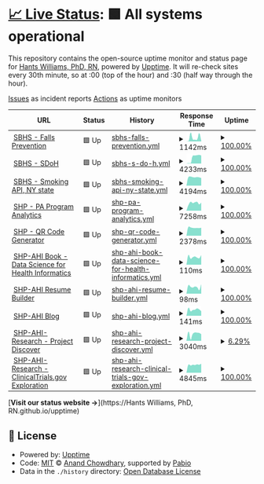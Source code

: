# [📈 Live Status](https://status.appliedhealthinformatics.com/): <!--live status--> **🟩 All systems operational**

This repository contains the open-source uptime monitor and status page for [Hants Williams, PhD, RN](https://status.appliedhealthinformatics.com/), powered by [Upptime](https://github.com/upptime/upptime). It will re-check sites every 30th minute, so at :00 (top of the hour) and :30 (half way through the hour).

[Issues](https://github.com/hantswilliams/upptime/issues) as incident reports
[Actions](https://github.com/hantswilliams/upptime/actions) as uptime monitors

<!--start: status pages-->
<!-- This summary is generated by Upptime (https://github.com/upptime/upptime) -->
<!-- Do not edit this manually, your changes will be overwritten -->
<!-- prettier-ignore -->
| URL | Status | History | Response Time | Uptime |
| --- | ------ | ------- | ------------- | ------ |
| <img alt="" src="https://icons.duckduckgo.com/ip3/longislandfallsfree.com.ico" height="13"> [SBHS - Falls Prevention](https://longislandfallsfree.com/) | 🟩 Up | [sbhs-falls-prevention.yml](https://github.com/hantswilliams/upptime/commits/HEAD/history/sbhs-falls-prevention.yml) | <details><summary><img alt="Response time graph" src="./graphs/sbhs-falls-prevention/response-time-week.png" height="20"> 1142ms</summary><br><a href="https://status.appliedhealthinformatics.com/history/sbhs-falls-prevention"><img alt="Response time 1596" src="https://img.shields.io/endpoint?url=https%3A%2F%2Fraw.githubusercontent.com%2Fhantswilliams%2Fupptime%2FHEAD%2Fapi%2Fsbhs-falls-prevention%2Fresponse-time.json"></a><br><a href="https://status.appliedhealthinformatics.com/history/sbhs-falls-prevention"><img alt="24-hour response time 68" src="https://img.shields.io/endpoint?url=https%3A%2F%2Fraw.githubusercontent.com%2Fhantswilliams%2Fupptime%2FHEAD%2Fapi%2Fsbhs-falls-prevention%2Fresponse-time-day.json"></a><br><a href="https://status.appliedhealthinformatics.com/history/sbhs-falls-prevention"><img alt="7-day response time 1142" src="https://img.shields.io/endpoint?url=https%3A%2F%2Fraw.githubusercontent.com%2Fhantswilliams%2Fupptime%2FHEAD%2Fapi%2Fsbhs-falls-prevention%2Fresponse-time-week.json"></a><br><a href="https://status.appliedhealthinformatics.com/history/sbhs-falls-prevention"><img alt="30-day response time 1208" src="https://img.shields.io/endpoint?url=https%3A%2F%2Fraw.githubusercontent.com%2Fhantswilliams%2Fupptime%2FHEAD%2Fapi%2Fsbhs-falls-prevention%2Fresponse-time-month.json"></a><br><a href="https://status.appliedhealthinformatics.com/history/sbhs-falls-prevention"><img alt="1-year response time 1596" src="https://img.shields.io/endpoint?url=https%3A%2F%2Fraw.githubusercontent.com%2Fhantswilliams%2Fupptime%2FHEAD%2Fapi%2Fsbhs-falls-prevention%2Fresponse-time-year.json"></a></details> | <details><summary><a href="https://status.appliedhealthinformatics.com/history/sbhs-falls-prevention">100.00%</a></summary><a href="https://status.appliedhealthinformatics.com/history/sbhs-falls-prevention"><img alt="All-time uptime 99.76%" src="https://img.shields.io/endpoint?url=https%3A%2F%2Fraw.githubusercontent.com%2Fhantswilliams%2Fupptime%2FHEAD%2Fapi%2Fsbhs-falls-prevention%2Fuptime.json"></a><br><a href="https://status.appliedhealthinformatics.com/history/sbhs-falls-prevention"><img alt="24-hour uptime 100.00%" src="https://img.shields.io/endpoint?url=https%3A%2F%2Fraw.githubusercontent.com%2Fhantswilliams%2Fupptime%2FHEAD%2Fapi%2Fsbhs-falls-prevention%2Fuptime-day.json"></a><br><a href="https://status.appliedhealthinformatics.com/history/sbhs-falls-prevention"><img alt="7-day uptime 100.00%" src="https://img.shields.io/endpoint?url=https%3A%2F%2Fraw.githubusercontent.com%2Fhantswilliams%2Fupptime%2FHEAD%2Fapi%2Fsbhs-falls-prevention%2Fuptime-week.json"></a><br><a href="https://status.appliedhealthinformatics.com/history/sbhs-falls-prevention"><img alt="30-day uptime 100.00%" src="https://img.shields.io/endpoint?url=https%3A%2F%2Fraw.githubusercontent.com%2Fhantswilliams%2Fupptime%2FHEAD%2Fapi%2Fsbhs-falls-prevention%2Fuptime-month.json"></a><br><a href="https://status.appliedhealthinformatics.com/history/sbhs-falls-prevention"><img alt="1-year uptime 99.76%" src="https://img.shields.io/endpoint?url=https%3A%2F%2Fraw.githubusercontent.com%2Fhantswilliams%2Fupptime%2FHEAD%2Fapi%2Fsbhs-falls-prevention%2Fuptime-year.json"></a></details>
| <img alt="" src="https://icons.duckduckgo.com/ip3/sdoh.ahi-projects.com.ico" height="13"> [SBHS - SDoH](https://sdoh.ahi-projects.com/) | 🟩 Up | [sbhs-s-do-h.yml](https://github.com/hantswilliams/upptime/commits/HEAD/history/sbhs-s-do-h.yml) | <details><summary><img alt="Response time graph" src="./graphs/sbhs-s-do-h/response-time-week.png" height="20"> 4233ms</summary><br><a href="https://status.appliedhealthinformatics.com/history/sbhs-s-do-h"><img alt="Response time 5965" src="https://img.shields.io/endpoint?url=https%3A%2F%2Fraw.githubusercontent.com%2Fhantswilliams%2Fupptime%2FHEAD%2Fapi%2Fsbhs-s-do-h%2Fresponse-time.json"></a><br><a href="https://status.appliedhealthinformatics.com/history/sbhs-s-do-h"><img alt="24-hour response time 4986" src="https://img.shields.io/endpoint?url=https%3A%2F%2Fraw.githubusercontent.com%2Fhantswilliams%2Fupptime%2FHEAD%2Fapi%2Fsbhs-s-do-h%2Fresponse-time-day.json"></a><br><a href="https://status.appliedhealthinformatics.com/history/sbhs-s-do-h"><img alt="7-day response time 4233" src="https://img.shields.io/endpoint?url=https%3A%2F%2Fraw.githubusercontent.com%2Fhantswilliams%2Fupptime%2FHEAD%2Fapi%2Fsbhs-s-do-h%2Fresponse-time-week.json"></a><br><a href="https://status.appliedhealthinformatics.com/history/sbhs-s-do-h"><img alt="30-day response time 6426" src="https://img.shields.io/endpoint?url=https%3A%2F%2Fraw.githubusercontent.com%2Fhantswilliams%2Fupptime%2FHEAD%2Fapi%2Fsbhs-s-do-h%2Fresponse-time-month.json"></a><br><a href="https://status.appliedhealthinformatics.com/history/sbhs-s-do-h"><img alt="1-year response time 5965" src="https://img.shields.io/endpoint?url=https%3A%2F%2Fraw.githubusercontent.com%2Fhantswilliams%2Fupptime%2FHEAD%2Fapi%2Fsbhs-s-do-h%2Fresponse-time-year.json"></a></details> | <details><summary><a href="https://status.appliedhealthinformatics.com/history/sbhs-s-do-h">100.00%</a></summary><a href="https://status.appliedhealthinformatics.com/history/sbhs-s-do-h"><img alt="All-time uptime 99.81%" src="https://img.shields.io/endpoint?url=https%3A%2F%2Fraw.githubusercontent.com%2Fhantswilliams%2Fupptime%2FHEAD%2Fapi%2Fsbhs-s-do-h%2Fuptime.json"></a><br><a href="https://status.appliedhealthinformatics.com/history/sbhs-s-do-h"><img alt="24-hour uptime 100.00%" src="https://img.shields.io/endpoint?url=https%3A%2F%2Fraw.githubusercontent.com%2Fhantswilliams%2Fupptime%2FHEAD%2Fapi%2Fsbhs-s-do-h%2Fuptime-day.json"></a><br><a href="https://status.appliedhealthinformatics.com/history/sbhs-s-do-h"><img alt="7-day uptime 100.00%" src="https://img.shields.io/endpoint?url=https%3A%2F%2Fraw.githubusercontent.com%2Fhantswilliams%2Fupptime%2FHEAD%2Fapi%2Fsbhs-s-do-h%2Fuptime-week.json"></a><br><a href="https://status.appliedhealthinformatics.com/history/sbhs-s-do-h"><img alt="30-day uptime 99.69%" src="https://img.shields.io/endpoint?url=https%3A%2F%2Fraw.githubusercontent.com%2Fhantswilliams%2Fupptime%2FHEAD%2Fapi%2Fsbhs-s-do-h%2Fuptime-month.json"></a><br><a href="https://status.appliedhealthinformatics.com/history/sbhs-s-do-h"><img alt="1-year uptime 99.81%" src="https://img.shields.io/endpoint?url=https%3A%2F%2Fraw.githubusercontent.com%2Fhantswilliams%2Fupptime%2FHEAD%2Fapi%2Fsbhs-s-do-h%2Fuptime-year.json"></a></details>
| <img alt="" src="https://icons.duckduckgo.com/ip3/ny-smoke-api.ahi-projects.com.ico" height="13"> [SBHS - Smoking API, NY state](https://ny-smoke-api.ahi-projects.com/) | 🟩 Up | [sbhs-smoking-api-ny-state.yml](https://github.com/hantswilliams/upptime/commits/HEAD/history/sbhs-smoking-api-ny-state.yml) | <details><summary><img alt="Response time graph" src="./graphs/sbhs-smoking-api-ny-state/response-time-week.png" height="20"> 4194ms</summary><br><a href="https://status.appliedhealthinformatics.com/history/sbhs-smoking-api-ny-state"><img alt="Response time 4305" src="https://img.shields.io/endpoint?url=https%3A%2F%2Fraw.githubusercontent.com%2Fhantswilliams%2Fupptime%2FHEAD%2Fapi%2Fsbhs-smoking-api-ny-state%2Fresponse-time.json"></a><br><a href="https://status.appliedhealthinformatics.com/history/sbhs-smoking-api-ny-state"><img alt="24-hour response time 4196" src="https://img.shields.io/endpoint?url=https%3A%2F%2Fraw.githubusercontent.com%2Fhantswilliams%2Fupptime%2FHEAD%2Fapi%2Fsbhs-smoking-api-ny-state%2Fresponse-time-day.json"></a><br><a href="https://status.appliedhealthinformatics.com/history/sbhs-smoking-api-ny-state"><img alt="7-day response time 4194" src="https://img.shields.io/endpoint?url=https%3A%2F%2Fraw.githubusercontent.com%2Fhantswilliams%2Fupptime%2FHEAD%2Fapi%2Fsbhs-smoking-api-ny-state%2Fresponse-time-week.json"></a><br><a href="https://status.appliedhealthinformatics.com/history/sbhs-smoking-api-ny-state"><img alt="30-day response time 4835" src="https://img.shields.io/endpoint?url=https%3A%2F%2Fraw.githubusercontent.com%2Fhantswilliams%2Fupptime%2FHEAD%2Fapi%2Fsbhs-smoking-api-ny-state%2Fresponse-time-month.json"></a><br><a href="https://status.appliedhealthinformatics.com/history/sbhs-smoking-api-ny-state"><img alt="1-year response time 4305" src="https://img.shields.io/endpoint?url=https%3A%2F%2Fraw.githubusercontent.com%2Fhantswilliams%2Fupptime%2FHEAD%2Fapi%2Fsbhs-smoking-api-ny-state%2Fresponse-time-year.json"></a></details> | <details><summary><a href="https://status.appliedhealthinformatics.com/history/sbhs-smoking-api-ny-state">100.00%</a></summary><a href="https://status.appliedhealthinformatics.com/history/sbhs-smoking-api-ny-state"><img alt="All-time uptime 99.98%" src="https://img.shields.io/endpoint?url=https%3A%2F%2Fraw.githubusercontent.com%2Fhantswilliams%2Fupptime%2FHEAD%2Fapi%2Fsbhs-smoking-api-ny-state%2Fuptime.json"></a><br><a href="https://status.appliedhealthinformatics.com/history/sbhs-smoking-api-ny-state"><img alt="24-hour uptime 100.00%" src="https://img.shields.io/endpoint?url=https%3A%2F%2Fraw.githubusercontent.com%2Fhantswilliams%2Fupptime%2FHEAD%2Fapi%2Fsbhs-smoking-api-ny-state%2Fuptime-day.json"></a><br><a href="https://status.appliedhealthinformatics.com/history/sbhs-smoking-api-ny-state"><img alt="7-day uptime 100.00%" src="https://img.shields.io/endpoint?url=https%3A%2F%2Fraw.githubusercontent.com%2Fhantswilliams%2Fupptime%2FHEAD%2Fapi%2Fsbhs-smoking-api-ny-state%2Fuptime-week.json"></a><br><a href="https://status.appliedhealthinformatics.com/history/sbhs-smoking-api-ny-state"><img alt="30-day uptime 99.96%" src="https://img.shields.io/endpoint?url=https%3A%2F%2Fraw.githubusercontent.com%2Fhantswilliams%2Fupptime%2FHEAD%2Fapi%2Fsbhs-smoking-api-ny-state%2Fuptime-month.json"></a><br><a href="https://status.appliedhealthinformatics.com/history/sbhs-smoking-api-ny-state"><img alt="1-year uptime 99.98%" src="https://img.shields.io/endpoint?url=https%3A%2F%2Fraw.githubusercontent.com%2Fhantswilliams%2Fupptime%2FHEAD%2Fapi%2Fsbhs-smoking-api-ny-state%2Fuptime-year.json"></a></details>
| <img alt="" src="https://icons.duckduckgo.com/ip3/pa-program.appliedhealthinformatics.com.ico" height="13"> [SHP - PA Program Analytics](https://pa-program.appliedhealthinformatics.com/) | 🟩 Up | [shp-pa-program-analytics.yml](https://github.com/hantswilliams/upptime/commits/HEAD/history/shp-pa-program-analytics.yml) | <details><summary><img alt="Response time graph" src="./graphs/shp-pa-program-analytics/response-time-week.png" height="20"> 7258ms</summary><br><a href="https://status.appliedhealthinformatics.com/history/shp-pa-program-analytics"><img alt="Response time 7780" src="https://img.shields.io/endpoint?url=https%3A%2F%2Fraw.githubusercontent.com%2Fhantswilliams%2Fupptime%2FHEAD%2Fapi%2Fshp-pa-program-analytics%2Fresponse-time.json"></a><br><a href="https://status.appliedhealthinformatics.com/history/shp-pa-program-analytics"><img alt="24-hour response time 7428" src="https://img.shields.io/endpoint?url=https%3A%2F%2Fraw.githubusercontent.com%2Fhantswilliams%2Fupptime%2FHEAD%2Fapi%2Fshp-pa-program-analytics%2Fresponse-time-day.json"></a><br><a href="https://status.appliedhealthinformatics.com/history/shp-pa-program-analytics"><img alt="7-day response time 7258" src="https://img.shields.io/endpoint?url=https%3A%2F%2Fraw.githubusercontent.com%2Fhantswilliams%2Fupptime%2FHEAD%2Fapi%2Fshp-pa-program-analytics%2Fresponse-time-week.json"></a><br><a href="https://status.appliedhealthinformatics.com/history/shp-pa-program-analytics"><img alt="30-day response time 8482" src="https://img.shields.io/endpoint?url=https%3A%2F%2Fraw.githubusercontent.com%2Fhantswilliams%2Fupptime%2FHEAD%2Fapi%2Fshp-pa-program-analytics%2Fresponse-time-month.json"></a><br><a href="https://status.appliedhealthinformatics.com/history/shp-pa-program-analytics"><img alt="1-year response time 7780" src="https://img.shields.io/endpoint?url=https%3A%2F%2Fraw.githubusercontent.com%2Fhantswilliams%2Fupptime%2FHEAD%2Fapi%2Fshp-pa-program-analytics%2Fresponse-time-year.json"></a></details> | <details><summary><a href="https://status.appliedhealthinformatics.com/history/shp-pa-program-analytics">100.00%</a></summary><a href="https://status.appliedhealthinformatics.com/history/shp-pa-program-analytics"><img alt="All-time uptime 99.58%" src="https://img.shields.io/endpoint?url=https%3A%2F%2Fraw.githubusercontent.com%2Fhantswilliams%2Fupptime%2FHEAD%2Fapi%2Fshp-pa-program-analytics%2Fuptime.json"></a><br><a href="https://status.appliedhealthinformatics.com/history/shp-pa-program-analytics"><img alt="24-hour uptime 100.00%" src="https://img.shields.io/endpoint?url=https%3A%2F%2Fraw.githubusercontent.com%2Fhantswilliams%2Fupptime%2FHEAD%2Fapi%2Fshp-pa-program-analytics%2Fuptime-day.json"></a><br><a href="https://status.appliedhealthinformatics.com/history/shp-pa-program-analytics"><img alt="7-day uptime 100.00%" src="https://img.shields.io/endpoint?url=https%3A%2F%2Fraw.githubusercontent.com%2Fhantswilliams%2Fupptime%2FHEAD%2Fapi%2Fshp-pa-program-analytics%2Fuptime-week.json"></a><br><a href="https://status.appliedhealthinformatics.com/history/shp-pa-program-analytics"><img alt="30-day uptime 99.44%" src="https://img.shields.io/endpoint?url=https%3A%2F%2Fraw.githubusercontent.com%2Fhantswilliams%2Fupptime%2FHEAD%2Fapi%2Fshp-pa-program-analytics%2Fuptime-month.json"></a><br><a href="https://status.appliedhealthinformatics.com/history/shp-pa-program-analytics"><img alt="1-year uptime 99.58%" src="https://img.shields.io/endpoint?url=https%3A%2F%2Fraw.githubusercontent.com%2Fhantswilliams%2Fupptime%2FHEAD%2Fapi%2Fshp-pa-program-analytics%2Fuptime-year.json"></a></details>
| <img alt="" src="https://icons.duckduckgo.com/ip3/qrcode.appliedhealthinformatics.com.ico" height="13"> [SHP - QR Code Generator](https://qrcode.appliedhealthinformatics.com/) | 🟩 Up | [shp-qr-code-generator.yml](https://github.com/hantswilliams/upptime/commits/HEAD/history/shp-qr-code-generator.yml) | <details><summary><img alt="Response time graph" src="./graphs/shp-qr-code-generator/response-time-week.png" height="20"> 2378ms</summary><br><a href="https://status.appliedhealthinformatics.com/history/shp-qr-code-generator"><img alt="Response time 2273" src="https://img.shields.io/endpoint?url=https%3A%2F%2Fraw.githubusercontent.com%2Fhantswilliams%2Fupptime%2FHEAD%2Fapi%2Fshp-qr-code-generator%2Fresponse-time.json"></a><br><a href="https://status.appliedhealthinformatics.com/history/shp-qr-code-generator"><img alt="24-hour response time 2455" src="https://img.shields.io/endpoint?url=https%3A%2F%2Fraw.githubusercontent.com%2Fhantswilliams%2Fupptime%2FHEAD%2Fapi%2Fshp-qr-code-generator%2Fresponse-time-day.json"></a><br><a href="https://status.appliedhealthinformatics.com/history/shp-qr-code-generator"><img alt="7-day response time 2378" src="https://img.shields.io/endpoint?url=https%3A%2F%2Fraw.githubusercontent.com%2Fhantswilliams%2Fupptime%2FHEAD%2Fapi%2Fshp-qr-code-generator%2Fresponse-time-week.json"></a><br><a href="https://status.appliedhealthinformatics.com/history/shp-qr-code-generator"><img alt="30-day response time 2327" src="https://img.shields.io/endpoint?url=https%3A%2F%2Fraw.githubusercontent.com%2Fhantswilliams%2Fupptime%2FHEAD%2Fapi%2Fshp-qr-code-generator%2Fresponse-time-month.json"></a><br><a href="https://status.appliedhealthinformatics.com/history/shp-qr-code-generator"><img alt="1-year response time 2273" src="https://img.shields.io/endpoint?url=https%3A%2F%2Fraw.githubusercontent.com%2Fhantswilliams%2Fupptime%2FHEAD%2Fapi%2Fshp-qr-code-generator%2Fresponse-time-year.json"></a></details> | <details><summary><a href="https://status.appliedhealthinformatics.com/history/shp-qr-code-generator">100.00%</a></summary><a href="https://status.appliedhealthinformatics.com/history/shp-qr-code-generator"><img alt="All-time uptime 100.00%" src="https://img.shields.io/endpoint?url=https%3A%2F%2Fraw.githubusercontent.com%2Fhantswilliams%2Fupptime%2FHEAD%2Fapi%2Fshp-qr-code-generator%2Fuptime.json"></a><br><a href="https://status.appliedhealthinformatics.com/history/shp-qr-code-generator"><img alt="24-hour uptime 100.00%" src="https://img.shields.io/endpoint?url=https%3A%2F%2Fraw.githubusercontent.com%2Fhantswilliams%2Fupptime%2FHEAD%2Fapi%2Fshp-qr-code-generator%2Fuptime-day.json"></a><br><a href="https://status.appliedhealthinformatics.com/history/shp-qr-code-generator"><img alt="7-day uptime 100.00%" src="https://img.shields.io/endpoint?url=https%3A%2F%2Fraw.githubusercontent.com%2Fhantswilliams%2Fupptime%2FHEAD%2Fapi%2Fshp-qr-code-generator%2Fuptime-week.json"></a><br><a href="https://status.appliedhealthinformatics.com/history/shp-qr-code-generator"><img alt="30-day uptime 100.00%" src="https://img.shields.io/endpoint?url=https%3A%2F%2Fraw.githubusercontent.com%2Fhantswilliams%2Fupptime%2FHEAD%2Fapi%2Fshp-qr-code-generator%2Fuptime-month.json"></a><br><a href="https://status.appliedhealthinformatics.com/history/shp-qr-code-generator"><img alt="1-year uptime 100.00%" src="https://img.shields.io/endpoint?url=https%3A%2F%2Fraw.githubusercontent.com%2Fhantswilliams%2Fupptime%2FHEAD%2Fapi%2Fshp-qr-code-generator%2Fuptime-year.json"></a></details>
| <img alt="" src="https://icons.duckduckgo.com/ip3/book.datascience.appliedhealthinformatics.com.ico" height="13"> [SHP-AHI Book - Data Science for Health Informatics](https://book.datascience.appliedhealthinformatics.com/) | 🟩 Up | [shp-ahi-book-data-science-for-health-informatics.yml](https://github.com/hantswilliams/upptime/commits/HEAD/history/shp-ahi-book-data-science-for-health-informatics.yml) | <details><summary><img alt="Response time graph" src="./graphs/shp-ahi-book-data-science-for-health-informatics/response-time-week.png" height="20"> 110ms</summary><br><a href="https://status.appliedhealthinformatics.com/history/shp-ahi-book-data-science-for-health-informatics"><img alt="Response time 197" src="https://img.shields.io/endpoint?url=https%3A%2F%2Fraw.githubusercontent.com%2Fhantswilliams%2Fupptime%2FHEAD%2Fapi%2Fshp-ahi-book-data-science-for-health-informatics%2Fresponse-time.json"></a><br><a href="https://status.appliedhealthinformatics.com/history/shp-ahi-book-data-science-for-health-informatics"><img alt="24-hour response time 143" src="https://img.shields.io/endpoint?url=https%3A%2F%2Fraw.githubusercontent.com%2Fhantswilliams%2Fupptime%2FHEAD%2Fapi%2Fshp-ahi-book-data-science-for-health-informatics%2Fresponse-time-day.json"></a><br><a href="https://status.appliedhealthinformatics.com/history/shp-ahi-book-data-science-for-health-informatics"><img alt="7-day response time 110" src="https://img.shields.io/endpoint?url=https%3A%2F%2Fraw.githubusercontent.com%2Fhantswilliams%2Fupptime%2FHEAD%2Fapi%2Fshp-ahi-book-data-science-for-health-informatics%2Fresponse-time-week.json"></a><br><a href="https://status.appliedhealthinformatics.com/history/shp-ahi-book-data-science-for-health-informatics"><img alt="30-day response time 112" src="https://img.shields.io/endpoint?url=https%3A%2F%2Fraw.githubusercontent.com%2Fhantswilliams%2Fupptime%2FHEAD%2Fapi%2Fshp-ahi-book-data-science-for-health-informatics%2Fresponse-time-month.json"></a><br><a href="https://status.appliedhealthinformatics.com/history/shp-ahi-book-data-science-for-health-informatics"><img alt="1-year response time 197" src="https://img.shields.io/endpoint?url=https%3A%2F%2Fraw.githubusercontent.com%2Fhantswilliams%2Fupptime%2FHEAD%2Fapi%2Fshp-ahi-book-data-science-for-health-informatics%2Fresponse-time-year.json"></a></details> | <details><summary><a href="https://status.appliedhealthinformatics.com/history/shp-ahi-book-data-science-for-health-informatics">100.00%</a></summary><a href="https://status.appliedhealthinformatics.com/history/shp-ahi-book-data-science-for-health-informatics"><img alt="All-time uptime 100.00%" src="https://img.shields.io/endpoint?url=https%3A%2F%2Fraw.githubusercontent.com%2Fhantswilliams%2Fupptime%2FHEAD%2Fapi%2Fshp-ahi-book-data-science-for-health-informatics%2Fuptime.json"></a><br><a href="https://status.appliedhealthinformatics.com/history/shp-ahi-book-data-science-for-health-informatics"><img alt="24-hour uptime 100.00%" src="https://img.shields.io/endpoint?url=https%3A%2F%2Fraw.githubusercontent.com%2Fhantswilliams%2Fupptime%2FHEAD%2Fapi%2Fshp-ahi-book-data-science-for-health-informatics%2Fuptime-day.json"></a><br><a href="https://status.appliedhealthinformatics.com/history/shp-ahi-book-data-science-for-health-informatics"><img alt="7-day uptime 100.00%" src="https://img.shields.io/endpoint?url=https%3A%2F%2Fraw.githubusercontent.com%2Fhantswilliams%2Fupptime%2FHEAD%2Fapi%2Fshp-ahi-book-data-science-for-health-informatics%2Fuptime-week.json"></a><br><a href="https://status.appliedhealthinformatics.com/history/shp-ahi-book-data-science-for-health-informatics"><img alt="30-day uptime 100.00%" src="https://img.shields.io/endpoint?url=https%3A%2F%2Fraw.githubusercontent.com%2Fhantswilliams%2Fupptime%2FHEAD%2Fapi%2Fshp-ahi-book-data-science-for-health-informatics%2Fuptime-month.json"></a><br><a href="https://status.appliedhealthinformatics.com/history/shp-ahi-book-data-science-for-health-informatics"><img alt="1-year uptime 100.00%" src="https://img.shields.io/endpoint?url=https%3A%2F%2Fraw.githubusercontent.com%2Fhantswilliams%2Fupptime%2FHEAD%2Fapi%2Fshp-ahi-book-data-science-for-health-informatics%2Fuptime-year.json"></a></details>
| <img alt="" src="https://icons.duckduckgo.com/ip3/resume.appliedhealthinformatics.com.ico" height="13"> [SHP-AHI Resume Builder](https://resume.appliedhealthinformatics.com/) | 🟩 Up | [shp-ahi-resume-builder.yml](https://github.com/hantswilliams/upptime/commits/HEAD/history/shp-ahi-resume-builder.yml) | <details><summary><img alt="Response time graph" src="./graphs/shp-ahi-resume-builder/response-time-week.png" height="20"> 98ms</summary><br><a href="https://status.appliedhealthinformatics.com/history/shp-ahi-resume-builder"><img alt="Response time 200" src="https://img.shields.io/endpoint?url=https%3A%2F%2Fraw.githubusercontent.com%2Fhantswilliams%2Fupptime%2FHEAD%2Fapi%2Fshp-ahi-resume-builder%2Fresponse-time.json"></a><br><a href="https://status.appliedhealthinformatics.com/history/shp-ahi-resume-builder"><img alt="24-hour response time 137" src="https://img.shields.io/endpoint?url=https%3A%2F%2Fraw.githubusercontent.com%2Fhantswilliams%2Fupptime%2FHEAD%2Fapi%2Fshp-ahi-resume-builder%2Fresponse-time-day.json"></a><br><a href="https://status.appliedhealthinformatics.com/history/shp-ahi-resume-builder"><img alt="7-day response time 98" src="https://img.shields.io/endpoint?url=https%3A%2F%2Fraw.githubusercontent.com%2Fhantswilliams%2Fupptime%2FHEAD%2Fapi%2Fshp-ahi-resume-builder%2Fresponse-time-week.json"></a><br><a href="https://status.appliedhealthinformatics.com/history/shp-ahi-resume-builder"><img alt="30-day response time 97" src="https://img.shields.io/endpoint?url=https%3A%2F%2Fraw.githubusercontent.com%2Fhantswilliams%2Fupptime%2FHEAD%2Fapi%2Fshp-ahi-resume-builder%2Fresponse-time-month.json"></a><br><a href="https://status.appliedhealthinformatics.com/history/shp-ahi-resume-builder"><img alt="1-year response time 200" src="https://img.shields.io/endpoint?url=https%3A%2F%2Fraw.githubusercontent.com%2Fhantswilliams%2Fupptime%2FHEAD%2Fapi%2Fshp-ahi-resume-builder%2Fresponse-time-year.json"></a></details> | <details><summary><a href="https://status.appliedhealthinformatics.com/history/shp-ahi-resume-builder">100.00%</a></summary><a href="https://status.appliedhealthinformatics.com/history/shp-ahi-resume-builder"><img alt="All-time uptime 100.00%" src="https://img.shields.io/endpoint?url=https%3A%2F%2Fraw.githubusercontent.com%2Fhantswilliams%2Fupptime%2FHEAD%2Fapi%2Fshp-ahi-resume-builder%2Fuptime.json"></a><br><a href="https://status.appliedhealthinformatics.com/history/shp-ahi-resume-builder"><img alt="24-hour uptime 100.00%" src="https://img.shields.io/endpoint?url=https%3A%2F%2Fraw.githubusercontent.com%2Fhantswilliams%2Fupptime%2FHEAD%2Fapi%2Fshp-ahi-resume-builder%2Fuptime-day.json"></a><br><a href="https://status.appliedhealthinformatics.com/history/shp-ahi-resume-builder"><img alt="7-day uptime 100.00%" src="https://img.shields.io/endpoint?url=https%3A%2F%2Fraw.githubusercontent.com%2Fhantswilliams%2Fupptime%2FHEAD%2Fapi%2Fshp-ahi-resume-builder%2Fuptime-week.json"></a><br><a href="https://status.appliedhealthinformatics.com/history/shp-ahi-resume-builder"><img alt="30-day uptime 100.00%" src="https://img.shields.io/endpoint?url=https%3A%2F%2Fraw.githubusercontent.com%2Fhantswilliams%2Fupptime%2FHEAD%2Fapi%2Fshp-ahi-resume-builder%2Fuptime-month.json"></a><br><a href="https://status.appliedhealthinformatics.com/history/shp-ahi-resume-builder"><img alt="1-year uptime 100.00%" src="https://img.shields.io/endpoint?url=https%3A%2F%2Fraw.githubusercontent.com%2Fhantswilliams%2Fupptime%2FHEAD%2Fapi%2Fshp-ahi-resume-builder%2Fuptime-year.json"></a></details>
| <img alt="" src="https://icons.duckduckgo.com/ip3/blog.appliedhealthinformatics.com.ico" height="13"> [SHP-AHI Blog](https://blog.appliedhealthinformatics.com/) | 🟩 Up | [shp-ahi-blog.yml](https://github.com/hantswilliams/upptime/commits/HEAD/history/shp-ahi-blog.yml) | <details><summary><img alt="Response time graph" src="./graphs/shp-ahi-blog/response-time-week.png" height="20"> 141ms</summary><br><a href="https://status.appliedhealthinformatics.com/history/shp-ahi-blog"><img alt="Response time 169" src="https://img.shields.io/endpoint?url=https%3A%2F%2Fraw.githubusercontent.com%2Fhantswilliams%2Fupptime%2FHEAD%2Fapi%2Fshp-ahi-blog%2Fresponse-time.json"></a><br><a href="https://status.appliedhealthinformatics.com/history/shp-ahi-blog"><img alt="24-hour response time 128" src="https://img.shields.io/endpoint?url=https%3A%2F%2Fraw.githubusercontent.com%2Fhantswilliams%2Fupptime%2FHEAD%2Fapi%2Fshp-ahi-blog%2Fresponse-time-day.json"></a><br><a href="https://status.appliedhealthinformatics.com/history/shp-ahi-blog"><img alt="7-day response time 141" src="https://img.shields.io/endpoint?url=https%3A%2F%2Fraw.githubusercontent.com%2Fhantswilliams%2Fupptime%2FHEAD%2Fapi%2Fshp-ahi-blog%2Fresponse-time-week.json"></a><br><a href="https://status.appliedhealthinformatics.com/history/shp-ahi-blog"><img alt="30-day response time 154" src="https://img.shields.io/endpoint?url=https%3A%2F%2Fraw.githubusercontent.com%2Fhantswilliams%2Fupptime%2FHEAD%2Fapi%2Fshp-ahi-blog%2Fresponse-time-month.json"></a><br><a href="https://status.appliedhealthinformatics.com/history/shp-ahi-blog"><img alt="1-year response time 169" src="https://img.shields.io/endpoint?url=https%3A%2F%2Fraw.githubusercontent.com%2Fhantswilliams%2Fupptime%2FHEAD%2Fapi%2Fshp-ahi-blog%2Fresponse-time-year.json"></a></details> | <details><summary><a href="https://status.appliedhealthinformatics.com/history/shp-ahi-blog">100.00%</a></summary><a href="https://status.appliedhealthinformatics.com/history/shp-ahi-blog"><img alt="All-time uptime 100.00%" src="https://img.shields.io/endpoint?url=https%3A%2F%2Fraw.githubusercontent.com%2Fhantswilliams%2Fupptime%2FHEAD%2Fapi%2Fshp-ahi-blog%2Fuptime.json"></a><br><a href="https://status.appliedhealthinformatics.com/history/shp-ahi-blog"><img alt="24-hour uptime 100.00%" src="https://img.shields.io/endpoint?url=https%3A%2F%2Fraw.githubusercontent.com%2Fhantswilliams%2Fupptime%2FHEAD%2Fapi%2Fshp-ahi-blog%2Fuptime-day.json"></a><br><a href="https://status.appliedhealthinformatics.com/history/shp-ahi-blog"><img alt="7-day uptime 100.00%" src="https://img.shields.io/endpoint?url=https%3A%2F%2Fraw.githubusercontent.com%2Fhantswilliams%2Fupptime%2FHEAD%2Fapi%2Fshp-ahi-blog%2Fuptime-week.json"></a><br><a href="https://status.appliedhealthinformatics.com/history/shp-ahi-blog"><img alt="30-day uptime 100.00%" src="https://img.shields.io/endpoint?url=https%3A%2F%2Fraw.githubusercontent.com%2Fhantswilliams%2Fupptime%2FHEAD%2Fapi%2Fshp-ahi-blog%2Fuptime-month.json"></a><br><a href="https://status.appliedhealthinformatics.com/history/shp-ahi-blog"><img alt="1-year uptime 100.00%" src="https://img.shields.io/endpoint?url=https%3A%2F%2Fraw.githubusercontent.com%2Fhantswilliams%2Fupptime%2FHEAD%2Fapi%2Fshp-ahi-blog%2Fuptime-year.json"></a></details>
| <img alt="" src="https://icons.duckduckgo.com/ip3/discover.appliedhealthinformatics.com.ico" height="13"> [SHP-AHI-Research - Project Discover](https://discover.appliedhealthinformatics.com/) | 🟩 Up | [shp-ahi-research-project-discover.yml](https://github.com/hantswilliams/upptime/commits/HEAD/history/shp-ahi-research-project-discover.yml) | <details><summary><img alt="Response time graph" src="./graphs/shp-ahi-research-project-discover/response-time-week.png" height="20"> 3040ms</summary><br><a href="https://status.appliedhealthinformatics.com/history/shp-ahi-research-project-discover"><img alt="Response time 3607" src="https://img.shields.io/endpoint?url=https%3A%2F%2Fraw.githubusercontent.com%2Fhantswilliams%2Fupptime%2FHEAD%2Fapi%2Fshp-ahi-research-project-discover%2Fresponse-time.json"></a><br><a href="https://status.appliedhealthinformatics.com/history/shp-ahi-research-project-discover"><img alt="24-hour response time 2439" src="https://img.shields.io/endpoint?url=https%3A%2F%2Fraw.githubusercontent.com%2Fhantswilliams%2Fupptime%2FHEAD%2Fapi%2Fshp-ahi-research-project-discover%2Fresponse-time-day.json"></a><br><a href="https://status.appliedhealthinformatics.com/history/shp-ahi-research-project-discover"><img alt="7-day response time 3040" src="https://img.shields.io/endpoint?url=https%3A%2F%2Fraw.githubusercontent.com%2Fhantswilliams%2Fupptime%2FHEAD%2Fapi%2Fshp-ahi-research-project-discover%2Fresponse-time-week.json"></a><br><a href="https://status.appliedhealthinformatics.com/history/shp-ahi-research-project-discover"><img alt="30-day response time 4250" src="https://img.shields.io/endpoint?url=https%3A%2F%2Fraw.githubusercontent.com%2Fhantswilliams%2Fupptime%2FHEAD%2Fapi%2Fshp-ahi-research-project-discover%2Fresponse-time-month.json"></a><br><a href="https://status.appliedhealthinformatics.com/history/shp-ahi-research-project-discover"><img alt="1-year response time 3607" src="https://img.shields.io/endpoint?url=https%3A%2F%2Fraw.githubusercontent.com%2Fhantswilliams%2Fupptime%2FHEAD%2Fapi%2Fshp-ahi-research-project-discover%2Fresponse-time-year.json"></a></details> | <details><summary><a href="https://status.appliedhealthinformatics.com/history/shp-ahi-research-project-discover">6.29%</a></summary><a href="https://status.appliedhealthinformatics.com/history/shp-ahi-research-project-discover"><img alt="All-time uptime 12.51%" src="https://img.shields.io/endpoint?url=https%3A%2F%2Fraw.githubusercontent.com%2Fhantswilliams%2Fupptime%2FHEAD%2Fapi%2Fshp-ahi-research-project-discover%2Fuptime.json"></a><br><a href="https://status.appliedhealthinformatics.com/history/shp-ahi-research-project-discover"><img alt="24-hour uptime 44.05%" src="https://img.shields.io/endpoint?url=https%3A%2F%2Fraw.githubusercontent.com%2Fhantswilliams%2Fupptime%2FHEAD%2Fapi%2Fshp-ahi-research-project-discover%2Fuptime-day.json"></a><br><a href="https://status.appliedhealthinformatics.com/history/shp-ahi-research-project-discover"><img alt="7-day uptime 6.29%" src="https://img.shields.io/endpoint?url=https%3A%2F%2Fraw.githubusercontent.com%2Fhantswilliams%2Fupptime%2FHEAD%2Fapi%2Fshp-ahi-research-project-discover%2Fuptime-week.json"></a><br><a href="https://status.appliedhealthinformatics.com/history/shp-ahi-research-project-discover"><img alt="30-day uptime 2.83%" src="https://img.shields.io/endpoint?url=https%3A%2F%2Fraw.githubusercontent.com%2Fhantswilliams%2Fupptime%2FHEAD%2Fapi%2Fshp-ahi-research-project-discover%2Fuptime-month.json"></a><br><a href="https://status.appliedhealthinformatics.com/history/shp-ahi-research-project-discover"><img alt="1-year uptime 12.51%" src="https://img.shields.io/endpoint?url=https%3A%2F%2Fraw.githubusercontent.com%2Fhantswilliams%2Fupptime%2FHEAD%2Fapi%2Fshp-ahi-research-project-discover%2Fuptime-year.json"></a></details>
| <img alt="" src="https://icons.duckduckgo.com/ip3/trials.appliedhealthinformatics.com.ico" height="13"> [SHP-AHI-Research - ClinicalTrials.gov Exploration](https://trials.appliedhealthinformatics.com/) | 🟩 Up | [shp-ahi-research-clinical-trials-gov-exploration.yml](https://github.com/hantswilliams/upptime/commits/HEAD/history/shp-ahi-research-clinical-trials-gov-exploration.yml) | <details><summary><img alt="Response time graph" src="./graphs/shp-ahi-research-clinical-trials-gov-exploration/response-time-week.png" height="20"> 4845ms</summary><br><a href="https://status.appliedhealthinformatics.com/history/shp-ahi-research-clinical-trials-gov-exploration"><img alt="Response time 4773" src="https://img.shields.io/endpoint?url=https%3A%2F%2Fraw.githubusercontent.com%2Fhantswilliams%2Fupptime%2FHEAD%2Fapi%2Fshp-ahi-research-clinical-trials-gov-exploration%2Fresponse-time.json"></a><br><a href="https://status.appliedhealthinformatics.com/history/shp-ahi-research-clinical-trials-gov-exploration"><img alt="24-hour response time 4889" src="https://img.shields.io/endpoint?url=https%3A%2F%2Fraw.githubusercontent.com%2Fhantswilliams%2Fupptime%2FHEAD%2Fapi%2Fshp-ahi-research-clinical-trials-gov-exploration%2Fresponse-time-day.json"></a><br><a href="https://status.appliedhealthinformatics.com/history/shp-ahi-research-clinical-trials-gov-exploration"><img alt="7-day response time 4845" src="https://img.shields.io/endpoint?url=https%3A%2F%2Fraw.githubusercontent.com%2Fhantswilliams%2Fupptime%2FHEAD%2Fapi%2Fshp-ahi-research-clinical-trials-gov-exploration%2Fresponse-time-week.json"></a><br><a href="https://status.appliedhealthinformatics.com/history/shp-ahi-research-clinical-trials-gov-exploration"><img alt="30-day response time 4774" src="https://img.shields.io/endpoint?url=https%3A%2F%2Fraw.githubusercontent.com%2Fhantswilliams%2Fupptime%2FHEAD%2Fapi%2Fshp-ahi-research-clinical-trials-gov-exploration%2Fresponse-time-month.json"></a><br><a href="https://status.appliedhealthinformatics.com/history/shp-ahi-research-clinical-trials-gov-exploration"><img alt="1-year response time 4773" src="https://img.shields.io/endpoint?url=https%3A%2F%2Fraw.githubusercontent.com%2Fhantswilliams%2Fupptime%2FHEAD%2Fapi%2Fshp-ahi-research-clinical-trials-gov-exploration%2Fresponse-time-year.json"></a></details> | <details><summary><a href="https://status.appliedhealthinformatics.com/history/shp-ahi-research-clinical-trials-gov-exploration">100.00%</a></summary><a href="https://status.appliedhealthinformatics.com/history/shp-ahi-research-clinical-trials-gov-exploration"><img alt="All-time uptime 100.00%" src="https://img.shields.io/endpoint?url=https%3A%2F%2Fraw.githubusercontent.com%2Fhantswilliams%2Fupptime%2FHEAD%2Fapi%2Fshp-ahi-research-clinical-trials-gov-exploration%2Fuptime.json"></a><br><a href="https://status.appliedhealthinformatics.com/history/shp-ahi-research-clinical-trials-gov-exploration"><img alt="24-hour uptime 100.00%" src="https://img.shields.io/endpoint?url=https%3A%2F%2Fraw.githubusercontent.com%2Fhantswilliams%2Fupptime%2FHEAD%2Fapi%2Fshp-ahi-research-clinical-trials-gov-exploration%2Fuptime-day.json"></a><br><a href="https://status.appliedhealthinformatics.com/history/shp-ahi-research-clinical-trials-gov-exploration"><img alt="7-day uptime 100.00%" src="https://img.shields.io/endpoint?url=https%3A%2F%2Fraw.githubusercontent.com%2Fhantswilliams%2Fupptime%2FHEAD%2Fapi%2Fshp-ahi-research-clinical-trials-gov-exploration%2Fuptime-week.json"></a><br><a href="https://status.appliedhealthinformatics.com/history/shp-ahi-research-clinical-trials-gov-exploration"><img alt="30-day uptime 100.00%" src="https://img.shields.io/endpoint?url=https%3A%2F%2Fraw.githubusercontent.com%2Fhantswilliams%2Fupptime%2FHEAD%2Fapi%2Fshp-ahi-research-clinical-trials-gov-exploration%2Fuptime-month.json"></a><br><a href="https://status.appliedhealthinformatics.com/history/shp-ahi-research-clinical-trials-gov-exploration"><img alt="1-year uptime 100.00%" src="https://img.shields.io/endpoint?url=https%3A%2F%2Fraw.githubusercontent.com%2Fhantswilliams%2Fupptime%2FHEAD%2Fapi%2Fshp-ahi-research-clinical-trials-gov-exploration%2Fuptime-year.json"></a></details>

<!--end: status pages-->

[**Visit our status website →**](https://Hants Williams, PhD, RN.github.io/upptime)

## 📄 License

- Powered by: [Upptime](https://github.com/upptime/upptime)
- Code: [MIT](./LICENSE) © [Anand Chowdhary](https://anandchowdhary.com), supported by [Pabio](https://pabio.com)
- Data in the `./history` directory: [Open Database License](https://opendatacommons.org/licenses/odbl/1-0/)
